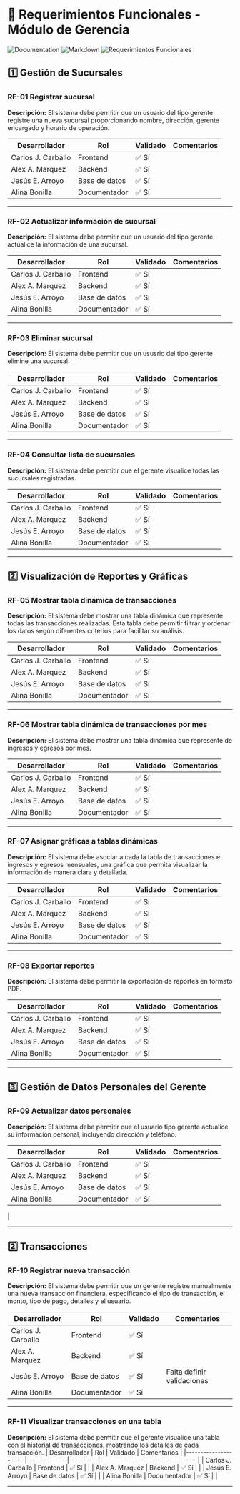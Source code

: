 # 📌 Requerimientos Funcionales - Módulo de Gerencia 

![Documentation](https://img.shields.io/badge/Documentation-Important-orange?style=for-the-badge)
![Markdown](https://img.shields.io/badge/Markdown-000000?style=for-the-badge&logo=markdown&logoColor=white)
![Requerimientos Funcionales](https://img.shields.io/badge/Requerimientos%20Funcionales-0057B8?style=for-the-badge&logo=codefactor&logoColor=white)


## 1️⃣ Gestión de Sucursales  

### RF-01 Registrar sucursal  
**Descripción:** El sistema debe permitir que un usuario del tipo gerente registre una nueva sucursal proporcionando nombre, dirección, gerente encargado y horario de operación.  

| Desarrollador | Rol           | Validado | Comentarios |
|--------------|--------------|----------|-------------|
| Carlos J. Carballo        | Frontend     | ✅ Sí    |             |
| Alex A. Marquez        | Backend      | ✅ Sí    |             |
| Jesús E. Arroyo       | Base de datos | ✅ Sí    |  |
| Alina Bonilla      | Documentador | ✅ Sí    |             |

---

### RF-02 Actualizar información de sucursal  
**Descripción:** El sistema debe permitir que un usuario del tipo gerente actualice la información de una sucursal.  


| Desarrollador | Rol           | Validado | Comentarios |
|--------------|--------------|----------|-------------|
| Carlos J. Carballo        | Frontend     | ✅ Sí     |             |
| Alex A. Marquez        | Backend      | ✅ Sí    |             |
| Jesús E. Arroyo       | Base de datos | ✅ Sí     |  |
| Alina Bonilla      | Documentador | ✅ Sí    |  

---

### RF-03 Eliminar sucursal  
**Descripción:** El sistema debe permitir que un ususrio del tipo gerente elimine una sucursal.

| Desarrollador | Rol           | Validado | Comentarios |
|--------------|--------------|----------|-------------|
| Carlos J. Carballo        | Frontend     | ✅ Sí     |             |
| Alex A. Marquez        | Backend      | ✅ Sí    |             |
| Jesús E. Arroyo       | Base de datos | ✅ Sí     |  |
| Alina Bonilla      | Documentador | ✅ Sí    |  

---

### RF-04 Consultar lista de sucursales  
**Descripción:** El sistema debe permitir que el gerente visualice todas las sucursales registradas.  

| Desarrollador | Rol           | Validado | Comentarios |
|--------------|--------------|----------|-------------|
| Carlos J. Carballo        | Frontend     | ✅ Sí    |             |
| Alex A. Marquez        | Backend      | ✅ Sí   |             |
| Jesús E. Arroyo       | Base de datos | ✅ Sí    |  |
| Alina Bonilla      | Documentador | ✅ Sí    |  
---

## 2️⃣ Visualización de Reportes y Gráficas  

### RF-05 Mostrar tabla dinámica de transacciones  
**Descripción:** El sistema debe mostrar una tabla dinámica que represente todas las transacciones realizadas. Esta tabla debe permitir filtrar y ordenar los datos según diferentes criterios para facilitar su análisis.

| Desarrollador       | Rol           | Validado | Comentarios |
|---------------------|---------------|----------|-------------|
| Carlos J. Carballo  | Frontend      | ✅ Sí     |             |
| Alex A. Marquez     | Backend       | ✅ Sí     |             |
| Jesús E. Arroyo     | Base de datos | ✅ Sí     |    |
| Alina Bonilla       | Documentador  | ✅ Sí     |             |

---

### RF-06 Mostrar tabla dinámica de transacciones por mes  
**Descripción:** El sistema debe mostrar una tabla dinámica que represente de ingresos y egresos por mes. 

| Desarrollador       | Rol           | Validado | Comentarios |
|---------------------|---------------|----------|-------------|
| Carlos J. Carballo  | Frontend      | ✅ Sí      |             |
| Alex A. Marquez     | Backend       | ✅ Sí      |             |
| Jesús E. Arroyo     | Base de datos | ✅ Sí      |     |
| Alina Bonilla       | Documentador  | ✅ Sí     |             |

---

### RF-07 Asignar gráficas a tablas dinámicas  
**Descripción:**  El sistema debe asociar a cada la tabla de transacciones e ingresos y egresos mensuales, una gráfica que permita visualizar la información de manera clara y detallada.

| Desarrollador       | Rol           | Validado | Comentarios |
|---------------------|---------------|----------|-------------|
| Carlos J. Carballo  | Frontend      | ✅ Sí     |             |
| Alex A. Marquez     | Backend       | ✅ Sí     |             |
| Jesús E. Arroyo     | Base de datos | ✅ Sí     |     |
| Alina Bonilla       | Documentador  | ✅ Sí     |             |

---

### RF-08 Exportar reportes  
**Descripción:** El sistema debe permitir la exportación de reportes en formato PDF.  

| Desarrollador | Rol           | Validado | Comentarios |
|--------------|--------------|----------|-------------|
| Carlos J. Carballo        | Frontend     | ✅ Sí     |             |
| Alex A. Marquez        | Backend      | ✅ Sí    |             |
| Jesús E. Arroyo       | Base de datos | ✅ Sí     |  |
| Alina Bonilla      | Documentador | ✅ Sí    |  

---

## 3️⃣ Gestión de Datos Personales del Gerente  

### RF-09 Actualizar datos personales  
**Descripción:** El sistema debe permitir que el usuario tipo gerente actualice su información personal, incluyendo  dirección y teléfono.  

| Desarrollador | Rol           | Validado | Comentarios |
|--------------|--------------|----------|-------------|
| Carlos J. Carballo        | Frontend     | ✅ Sí     |             |
| Alex A. Marquez        | Backend      | ✅ Sí    |             |
| Jesús E. Arroyo       | Base de datos | ✅ Sí     |  |
| Alina Bonilla      | Documentador | ✅ Sí    |  
|

---
## 2️⃣ Transacciones 

### RF-10 Registrar nueva transacción  
**Descripción:** El sistema debe permitir que un gerente registre manualmente una nueva transacción financiera, especificando el tipo de transacción, el monto, tipo de pago, detalles y el usuario.

| Desarrollador        | Rol           | Validado | Comentarios                      |
|----------------------|--------------|----------|----------------------------------|
| Carlos J. Carballo  | Frontend     | ✅ Sí     |                                  |
| Alex A. Marquez     | Backend      | ✅ Sí     |                                  |
| Jesús E. Arroyo     | Base de datos | ✅ Sí     | Falta definir validaciones       |
| Alina Bonilla       | Documentador | ✅ Sí    |                                  |

---

### RF-11 Visualizar transacciones en una tabla  
**Descripción:** El sistema debe permitir que el gerente visualice una tabla con el historial de transacciones, mostrando los detalles de cada transacción.
| Desarrollador        | Rol           | Validado | Comentarios                      |
|----------------------|--------------|----------|----------------------------------|
| Carlos J. Carballo  | Frontend     | ✅ Sí     |                                  |
| Alex A. Marquez     | Backend      | ✅ Sí     |                                  |
| Jesús E. Arroyo     | Base de datos | ✅ Sí     |         |
| Alina Bonilla       | Documentador | ✅ Sí    |                                  |

---